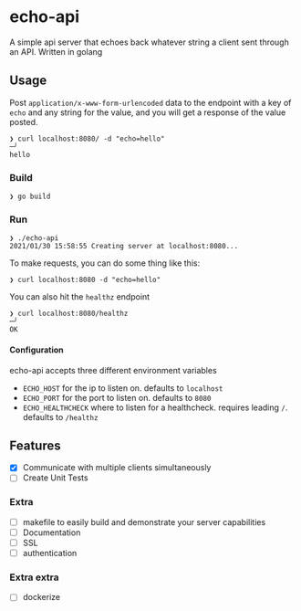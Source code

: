 # echo-api

A simple api server that echoes back whatever string a client sent through an API. Written in golang

## Usage

Post `application/x-www-form-urlencoded` data to the endpoint with a key of `echo` and any string for the value, and you will get a response of the value posted.

```
❯ curl localhost:8080/ -d "echo=hello"                                                                                             ─╯
hello
```

### Build

```
❯ go build
```

### Run

```
❯ ./echo-api
2021/01/30 15:58:55 Creating server at localhost:8080...
```


To make requests, you can do some thing like this:
```
❯ curl localhost:8080 -d "echo=hello" 
```

You can also hit the `healthz` endpoint
```
❯ curl localhost:8080/healthz                                                                                                      ─╯
OK
```

#### Configuration

echo-api accepts three different environment variables
 - `ECHO_HOST` for the ip to listen on. defaults to `localhost`
 - `ECHO_PORT` for the port to listen on. defaults to `8080`
 - `ECHO_HEALTHCHECK` where to listen for a healthcheck. requires leading `/`. defaults to `/healthz`

## Features

  - [x] Communicate with multiple clients simultaneously
  - [ ] Create Unit Tests

### Extra

  - [ ] makefile to easily build and demonstrate your server capabilities
  - [ ] Documentation
  - [ ] SSL
  - [ ] authentication

### Extra extra

  - [ ] dockerize
